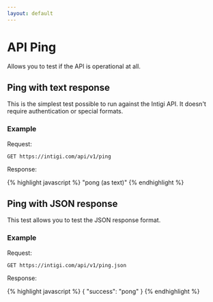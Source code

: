 ```yaml
---
layout: default
---
```


# API Ping

Allows you to test if the API is operational at all.

## Ping with text response

This is the simplest test possible to run against the Intigi API. It doesn't require authentication or special formats.

### Example

Request:

`GET https://intigi.com/api/v1/ping`

Response:

{% highlight javascript %}
"pong (as text)"
{% endhighlight %}

## Ping with JSON response

This test allows you to test the JSON response format.

### Example

Request:

`GET https://intigi.com/api/v1/ping.json`

Response:

{% highlight javascript %}
{ "success": "pong" }
{% endhighlight %}
